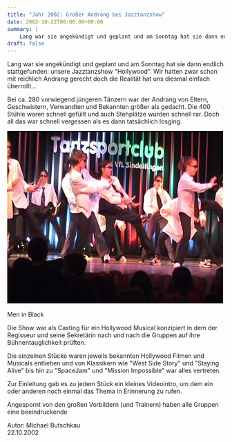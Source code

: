 ```yaml
---
title: "Jahr 2002: Großer Andrang bei Jazztanzshow"
date: 2002-10-22T00:00:00+00:00
summary: |
    Lang war sie angekündigt und geplant und am Sonntag hat sie dann endlich stattgefunden: unsere Jazztanzshow "Hollywood". Wir hatten zwar schon mit reichlich Andrang gerecht doch die Realität hat uns diesmal einfach überrollt...
draft: false
---
```


Lang war sie angekündigt und geplant und am Sonntag hat sie dann endlich stattgefunden: unsere Jazztanzshow "Hollywood". Wir hatten zwar schon mit reichlich Andrang gerecht doch die Realität hat uns diesmal einfach überrollt...

Bei ca. 280 vorwiegend jüngeren Tänzern war der Andrang von Eltern, Geschwistern, Verwandten und Bekannten größer als gedacht. Die 400 Stühle waren schnell gefüllt und auch Stehplätze wurden schnell rar. Doch all das war schnell vergessen als es dann tatsächlich losging.

![man in black](021022.jpg)

Men in Black

Die Show war als Casting für ein Hollywood Musical konzipiert in dem der Regisseur und seine Sekretärin nach und nach die Gruppen auf ihre Bühnentauglichkeit prüften.

Die einzelnen Stücke waren jeweils bekannten Hollywood Filmen und Musicals entliehen und von Klassikern wie "West Side Story" und "Staying Alive" bis hin zu "SpaceJam" und "Mission Impossible" war alles vertreten.

Zur Einleitung gab es zu jedem Stück ein kleines Videointro, um dem ein oder anderen noch einmal das Thema in Erinnerung zu rufen.

Angespornt von den großen Vorbildern (und Trainern) haben alle Gruppen eine beeindruckende

Autor: Michael Butschkau  
 22.10.2002


